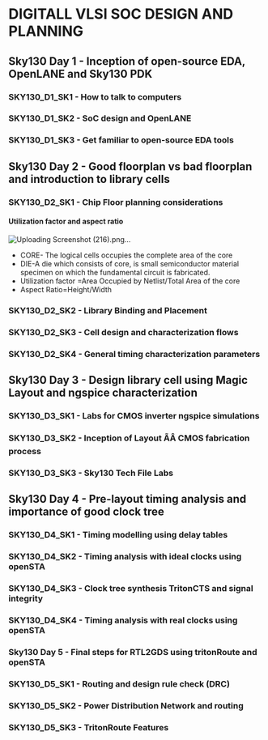 
# DIGITALL VLSI SOC DESIGN AND PLANNING
## Sky130 Day 1 - Inception of open-source EDA, OpenLANE and Sky130 PDK
### SKY130_D1_SK1 - How to talk to computers
### SKY130_D1_SK2 - SoC design and OpenLANE
### SKY130_D1_SK3 - Get familiar to open-source EDA tools

## Sky130 Day 2 - Good floorplan vs bad floorplan and introduction to library cells
### SKY130_D2_SK1 - Chip Floor planning considerations
#### Utilization factor and aspect ratio 
![Uploading Screenshot (216).png…]()
* CORE- The logical cells occupies the complete area of the core
* DIE-A die which consists of core, is small semiconductor material specimen on which the fundamental circuit is fabricated.
* Utilization factor =Area Occupied by Netlist/Total Area of the core
* Aspect Ratio=Height/Width
### SKY130_D2_SK2 - Library Binding and Placement
### SKY130_D2_SK3 - Cell design and characterization flows
### SKY130_D2_SK4 - General timing characterization parameters


## Sky130 Day 3 - Design library cell using Magic Layout and ngspice characterization
### SKY130_D3_SK1 - Labs for CMOS inverter ngspice simulations
### SKY130_D3_SK2 - Inception of Layout ÃÂ CMOS fabrication process
### SKY130_D3_SK3 - Sky130 Tech File Labs


## Sky130 Day 4 - Pre-layout timing analysis and importance of good clock tree
### SKY130_D4_SK1 - Timing modelling using delay tables
### SKY130_D4_SK2 - Timing analysis with ideal clocks using openSTA
### SKY130_D4_SK3 - Clock tree synthesis TritonCTS and signal integrity
### SKY130_D4_SK4 - Timing analysis with real clocks using openSTA

### Sky130 Day 5 - Final steps for RTL2GDS using tritonRoute and openSTA
### SKY130_D5_SK1 - Routing and design rule check (DRC)
### SKY130_D5_SK2 - Power Distribution Network and routing
### SKY130_D5_SK3 - TritonRoute Features
